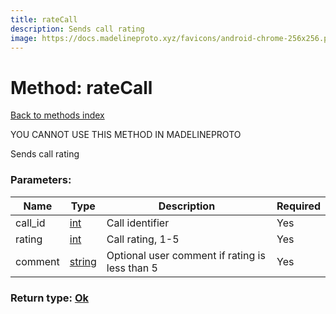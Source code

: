 ```yaml
---
title: rateCall
description: Sends call rating
image: https://docs.madelineproto.xyz/favicons/android-chrome-256x256.png
---
```

# Method: rateCall  
[Back to methods index](index.md)


YOU CANNOT USE THIS METHOD IN MADELINEPROTO


Sends call rating

### Parameters:

| Name     |    Type       | Description | Required |
|----------|---------------|-------------|----------|
|call\_id|[int](../types/int.md) | Call identifier | Yes|
|rating|[int](../types/int.md) | Call rating, 1-5 | Yes|
|comment|[string](../types/string.md) | Optional user comment if rating is less than 5 | Yes|


### Return type: [Ok](../types/Ok.md)

